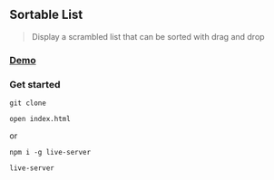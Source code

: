## Sortable List

> Display a scrambled list that can be sorted with drag and drop

### [Demo](http://sortable-list-ab.surge.sh)

### Get started

```shell script
git clone
```
```shell script
open index.html
```
or
```shell script
npm i -g live-server
```
```shell script
live-server
```